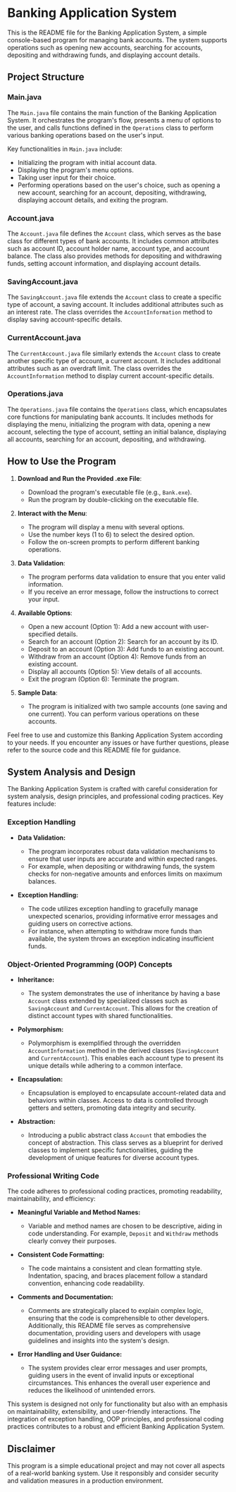 # Banking Application System

This is the README file for the Banking Application System, a simple console-based program for managing bank accounts. The system supports operations such as opening new accounts, searching for accounts, depositing and withdrawing funds, and displaying account details.

## Project Structure

### Main.java

The `Main.java` file contains the main function of the Banking Application System. It orchestrates the program's flow, presents a menu of options to the user, and calls functions defined in the `Operations` class to perform various banking operations based on the user's input.

Key functionalities in `Main.java` include:

- Initializing the program with initial account data.
- Displaying the program's menu options.
- Taking user input for their choice.
- Performing operations based on the user's choice, such as opening a new account, searching for an account, depositing, withdrawing, displaying account details, and exiting the program.

### Account.java

The `Account.java` file defines the `Account` class, which serves as the base class for different types of bank accounts. It includes common attributes such as account ID, account holder name, account type, and account balance. The class also provides methods for depositing and withdrawing funds, setting account information, and displaying account details.

### SavingAccount.java

The `SavingAccount.java` file extends the `Account` class to create a specific type of account, a saving account. It includes additional attributes such as an interest rate. The class overrides the `AccountInformation` method to display saving account-specific details.

### CurrentAccount.java

The `CurrentAccount.java` file similarly extends the `Account` class to create another specific type of account, a current account. It includes additional attributes such as an overdraft limit. The class overrides the `AccountInformation` method to display current account-specific details.

### Operations.java

The `Operations.java` file contains the `Operations` class, which encapsulates core functions for manipulating bank accounts. It includes methods for displaying the menu, initializing the program with data, opening a new account, selecting the type of account, setting an initial balance, displaying all accounts, searching for an account, depositing, and withdrawing.

## How to Use the Program

1. **Download and Run the Provided .exe File**:

   - Download the program's executable file (e.g., `Bank.exe`).
   - Run the program by double-clicking on the executable file.

2. **Interact with the Menu**:

   - The program will display a menu with several options.
   - Use the number keys (1 to 6) to select the desired option.
   - Follow the on-screen prompts to perform different banking operations.

3. **Data Validation**:

   - The program performs data validation to ensure that you enter valid information.
   - If you receive an error message, follow the instructions to correct your input.

4. **Available Options**:

   - Open a new account (Option 1): Add a new account with user-specified details.
   - Search for an account (Option 2): Search for an account by its ID.
   - Deposit to an account (Option 3): Add funds to an existing account.
   - Withdraw from an account (Option 4): Remove funds from an existing account.
   - Display all accounts (Option 5): View details of all accounts.
   - Exit the program (Option 6): Terminate the program.

5. **Sample Data**:

   - The program is initialized with two sample accounts (one saving and one current). You can perform various operations on these accounts.

Feel free to use and customize this Banking Application System according to your needs. If you encounter any issues or have further questions, please refer to the source code and this README file for guidance.

## System Analysis and Design

The Banking Application System is crafted with careful consideration for system analysis, design principles, and professional coding practices. Key features include:

### Exception Handling

- **Data Validation:**
  - The program incorporates robust data validation mechanisms to ensure that user inputs are accurate and within expected ranges.
  - For example, when depositing or withdrawing funds, the system checks for non-negative amounts and enforces limits on maximum balances.

- **Exception Handling:**
  - The code utilizes exception handling to gracefully manage unexpected scenarios, providing informative error messages and guiding users on corrective actions.
  - For instance, when attempting to withdraw more funds than available, the system throws an exception indicating insufficient funds.

### Object-Oriented Programming (OOP) Concepts

- **Inheritance:**
  - The system demonstrates the use of inheritance by having a base `Account` class extended by specialized classes such as `SavingAccount` and `CurrentAccount`. This allows for the creation of distinct account types with shared functionalities.

- **Polymorphism:**
  - Polymorphism is exemplified through the overridden `AccountInformation` method in the derived classes (`SavingAccount` and `CurrentAccount`). This enables each account type to present its unique details while adhering to a common interface.

- **Encapsulation:**
  - Encapsulation is employed to encapsulate account-related data and behaviors within classes. Access to data is controlled through getters and setters, promoting data integrity and security.

- **Abstraction:**
  - Introducing a public abstract class `Account` that embodies the concept of abstraction. This class serves as a blueprint for derived classes to implement specific functionalities, guiding the development of unique features for diverse account types.


### Professional Writing Code

The code adheres to professional coding practices, promoting readability, maintainability, and efficiency:

- **Meaningful Variable and Method Names:**
  - Variable and method names are chosen to be descriptive, aiding in code understanding. For example, `Deposit` and `Withdraw` methods clearly convey their purposes.

- **Consistent Code Formatting:**
  - The code maintains a consistent and clean formatting style. Indentation, spacing, and braces placement follow a standard convention, enhancing code readability.

- **Comments and Documentation:**
  - Comments are strategically placed to explain complex logic, ensuring that the code is comprehensible to other developers. Additionally, this README file serves as comprehensive documentation, providing users and developers with usage guidelines and insights into the system's design.

- **Error Handling and User Guidance:**
  - The system provides clear error messages and user prompts, guiding users in the event of invalid inputs or exceptional circumstances. This enhances the overall user experience and reduces the likelihood of unintended errors.

This system is designed not only for functionality but also with an emphasis on maintainability, extensibility, and user-friendly interactions. The integration of exception handling, OOP principles, and professional coding practices contributes to a robust and efficient Banking Application System.

## Disclaimer

This program is a simple educational project and may not cover all aspects of a real-world banking system. Use it responsibly and consider security and validation measures in a production environment.